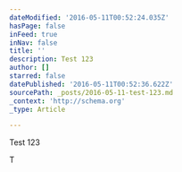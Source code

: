 ```yaml
---
dateModified: '2016-05-11T00:52:24.035Z'
hasPage: false
inFeed: true
inNav: false
title: ''
description: Test 123
author: []
starred: false
datePublished: '2016-05-11T00:52:36.622Z'
sourcePath: _posts/2016-05-11-test-123.md
_context: 'http://schema.org'
_type: Article

---
```

Test 123

T